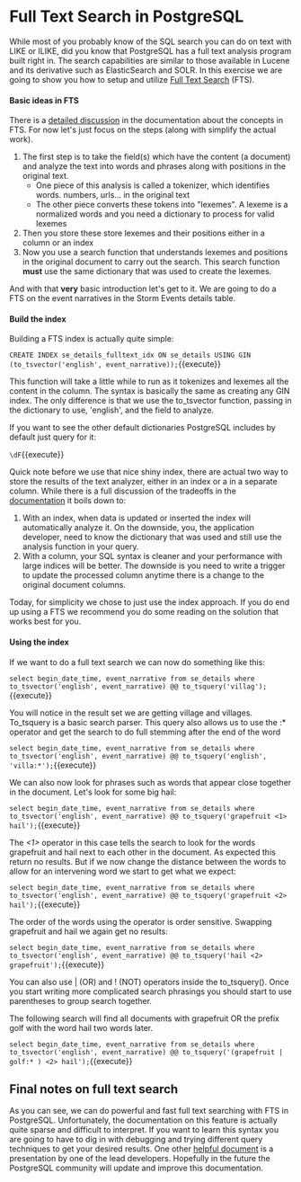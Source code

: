 # Full Text Search in PostgreSQL

While most of you probably know of the SQL search you can do on text with LIKE or ILIKE, did you know that PostgreSQL has 
a full text analysis program built right in. The search capabilities are similar to those available in Lucene and 
its derivative such as ElasticSearch and SOLR. In this exercise we are going to show you how to setup and utilize 
[Full Text Search](https://www.postgresql.org/docs/11/textsearch.html) (FTS). 

#### Basic ideas in FTS

There is a [detailed discussion](https://www.postgresql.org/docs/11/textsearch-intro.html) in the documentation about the 
concepts in FTS. For now let's just focus on the steps (along with simplify the actual work).

1. The first step is to take the field(s) which have the content (a document) and analyze the text into words and phrases along with 
positions in the original text. 
    * One piece of this analysis is called a tokenizer, which identifies words. numbers, urls... in the original text
    * The other piece converts these tokens into "lexemes". A lexeme is a normalized words and you need a dictionary to 
    process for valid lexemes 
2. Then you store these store lexemes and their positions either in a column or an index
3. Now you use a search function that understands lexemes and positions in the original document to carry out the search. 
This search function **must** use the same dictionary that was used to create the lexemes.   

And with that **very** basic introduction let's get to it. We are going to do a FTS on the event narratives in the Storm 
Events details table.

#### Build the index

Building a FTS index is actually quite simple:

`CREATE INDEX se_details_fulltext_idx ON se_details USING GIN (to_tsvector('english', event_narrative));`{{execute}}


This function will take a little while to run as it tokenizes and lexemes all the content in the column.
The syntax is basically the same as creating any GIN index. The only difference is that we use the to_tsvector function, 
passing in the dictionary to use, 'english', and the field to analyze.

If you want to see the other default dictionaries PostgreSQL includes by default just query for it:

` \dF `{{execute}}

Quick note before we use that nice shiny index, there are actual two way to store the results of the text analyzer, 
either in an index or a in a separate column. 
While there is a full discussion of the tradeoffs in the [documentation](https://www.postgresql.org/docs/11/textsearch-tables.html#TEXTSEARCH-TABLES-INDEX) 
it boils down to:
1. With an index, when data is updated or inserted the index will automatically analyze it. On the downside, you, the 
application developer, need to know the dictionary that was used and still use the analysis function in your query.
2. With a column, your SQL syntax is cleaner and your performance with large indices will be better. The downside is you 
need to write a trigger to update the processed column anytime there is a change to the original document columns.

Today, for simplicity we chose to just use the index approach. If you do end up using a FTS we recommend you do some reading on the 
solution that works best for you.
   
#### Using the index

If we want to do a full text search we can now do something like this:


`select begin_date_time, event_narrative from se_details where to_tsvector('english', event_narrative) @@ to_tsquery('villag');`{{execute}}  

You will notice in the result set we are getting village and villages. To_tsquery is a basic search parser. 
This query also allows us to use the :* operator and get the search to do full stemming after the end of the word

`select begin_date_time, event_narrative from se_details where to_tsvector('english', event_narrative) @@ to_tsquery('english', 'villa:*');`{{execute}}
 
 We can also now look for phrases such as words that appear close together in the document. Let's look for some big hail:
 
 `select begin_date_time, event_narrative from se_details where to_tsvector('english', event_narrative) @@ to_tsquery('grapefruit <1> hail');`{{execute}}
 
 The *<1>* operator in this case tells the search to look for the words grapefruit and hail next to each other in the document. 
 As expected this return no results. But if we now change the distance between the words to allow for an intervening word
 we start to get what we expect:
 

 `select begin_date_time, event_narrative from se_details where to_tsvector('english', event_narrative) @@ to_tsquery('grapefruit <2> hail');`{{execute}}
 
 The order of the words using the <N> operator is order sensitive. Swapping grapefruit and hail we again get no results:
 
 `select begin_date_time, event_narrative from se_details where to_tsvector('english', event_narrative) @@ to_tsquery('hail <2> grapefruit');`{{execute}} 
  
You can also use | (OR) and ! (NOT) operators inside the to_tsquery(). Once you start writing more complicated search phrasings 
you should start to use parentheses to group search together.

The following search will find all documents with grapefruit OR the prefix golf with the word hail two words later.

`select begin_date_time, event_narrative from se_details where to_tsvector('english', event_narrative) @@ to_tsquery('(grapefruit | golf:* ) <2> hail');`{{execute}}

## Final notes on full text search

As you can see, we can do powerful and fast full text searching with FTS in PostgreSQL. Unfortunately, the documentation 
on this feature is actually quite sparse and difficult to interpret. If you want to learn this syntax you are going to have to dig in with debugging 
and trying different query techniques to get your desired results. 
One other [helpful document](https://www.postgresql.eu/events/pgconfeu2018/sessions/session/2116/slides/137/pgconf.eu-2018-fts.pdf) is a presentation by one of the lead developers.
Hopefully in the future the PostgreSQL community will update and improve this documentation.  

 
